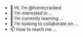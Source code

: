 - 👋 Hi, I’m @homecracked
- 👀 I’m interested in ...
- 🌱 I’m currently learning ...
- 💞️ I’m looking to collaborate on ...
- 📫 How to reach me ...

<!---
homecracked/homecracked is a ✨ special ✨ repository because its `README.md` (this file) appears on your GitHub profile.
You can click the Preview link to take a look at your changes.
--->
